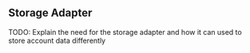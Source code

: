 ## Storage Adapter

TODO: Explain the need for the storage adapter and how it can used to store account data differently